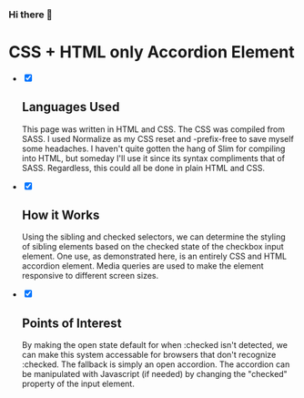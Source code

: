 ### Hi there 👋

<!--
**remoremote/remoremote** is a ✨ _special_ ✨ repository because its `README.md` (this file) appears on your GitHub profile.

Here are some ideas to get you started:

- 🔭 I’m currently working on ...
- 🌱 I’m currently learning ...
- 👯 I’m looking to collaborate on ...
- 🤔 I’m looking for help with ...
- 💬 Ask me about ...
- 📫 How to reach me: ...
- 😄 Pronouns: ...
- ⚡ Fun fact: ...
-->

<h1>CSS + HTML only Accordion Element</h1>
<ul>
  <li>
    <input type="checkbox" checked>
    <i></i>
    <h2>Languages Used</h2>
    <p>This page was written in HTML and CSS. The CSS was compiled from SASS. I used Normalize as my CSS reset and -prefix-free to save myself some headaches. I haven't quite gotten the hang of Slim for compiling into HTML, but someday I'll use it since its syntax compliments that of SASS. Regardless, this could all be done in plain HTML and CSS.</p>
  </li>
  <li>
    <input type="checkbox" checked>
    <i></i>
    <h2>How it Works</h2>
    <p>Using the sibling and checked selectors, we can determine the styling of sibling elements based on the checked state of the checkbox input element. One use, as demonstrated here, is an entirely CSS and HTML accordion element. Media queries are used to make the element responsive to different screen sizes.</p>
  </li>
  <li>
    <input type="checkbox" checked>
    <i></i>
    <h2>Points of Interest</h2>
    <p>By making the open state default for when :checked isn't detected, we can make this system accessable for browsers that don't recognize :checked. The fallback is simply an open accordion. The accordion can be manipulated with Javascript (if needed) by changing the "checked" property of the input element.</p>
  </li>
</ul>
